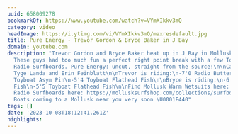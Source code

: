 ```yaml
---
uuid: 658009278
bookmarkOf: https://www.youtube.com/watch?v=VYmXIkkv3mQ
category: video
headImage: https://i.ytimg.com/vi/VYmXIkkv3mQ/maxresdefault.jpg
title: Pure Energy - Trevor Gordon & Bryce Baker in J Bay
domain: youtube.com
description: "Trevor Gordon and Bryce Baker heat up in J Bay in Mollusk Warm Wetsuits!
  These guys had too much fun a perfect right point break with a few Toy Boats and
  Radio Surfboards. Pure Energy: uncut, straight from the source!\n\nCamera work by
  Tyge Landa and Erin Feinblatt\n\nTrevor is riding:\n-7'0 Radio ButterBlade\n-6'2
  Toyboat Asym Pin\n-5'4 Toyboat Flathead Fish\n\nBryce is riding:\n-6'6 Radio Long
  Fish\n-5'5 Toyboat Flathead Fish\n\nFind Mollusk Warm Wetsuits here: https://mollusksurfshop.com/pages/wetsuits\n\nFind
  Radio Surfboards here: https://mollusksurfshop.com/collections/surfboards/radio-surfboards\n\nToy
  Boats coming to a Mollusk near you very soon \U0001F440"
tags: []
date: '2023-10-08T18:12:41.261Z'
highlights:
---
```



